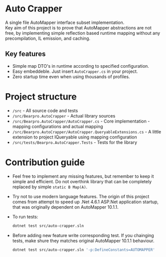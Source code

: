 # Auto Crapper

A single file AutoMapper interface subset implementation.  
Key aim of this project is to prove that AutoMapper abstractions are not free, by
implementing simple reflection based runtime mapping without any precompilation, IL emission, and caching.

## Key features

- Simple map DTO's in runtime according to specified configuration.  
- Easy embeddeble. Just insert `AutoCrapper.cs` in your project.
- Zero startup time even when using thousands of
  profiles.

# Project structure

- `/src` - All source code and tests
- `/src/Bearpro.AutoCrapper` - Actual library sources
- `/src/Bearpro.AutoCrapper/AutoCrapper.cs` - Core implementation - mapping configurations and actual mapping
- `/src/Bearpro.AutoCrapper/AutoCrapper.QueryableExtensions.cs` - A little extension to project IQueryable using mapping configuration
- `/src/tests/Bearpro.AutoCrapper.Tests` - Tests for the library

# Contribution guide

- Feel free to implement any missing features, but remember to keep it simple and 
efficient. Do not overthink library that can be completely replaced by simple
`static B Map(A)`.

- Try not to use modern language features. The origin of this project comes from
  attempt to speed up .Net 4.6.1 ASP.Net application startup, that 
  was originally dependent on AutoMapper 10.1.1.

- To run tests:
  ```bash
  dotnet test src/auto-crapper.sln
  ```

- Before adding new feature write corresponding test. If you chainging tests,
  make shure they matches original AutoMapper 10.1.1 behaviour.
  ```bash
  dotnet test src/auto-crapper.sln '-p:DefineConstants=AUTOMAPPER'
  ```
